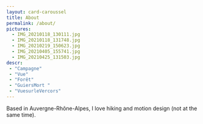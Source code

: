 ```yaml
---
layout: card-caroussel
title: About
permalink: /about/
pictures:
  - IMG_20210118_130111.jpg
  - IMG_20210118_131748.jpg
  - IMG_20210219_150623.jpg
  - IMG_20210405_155741.jpg
  - IMG_20210425_131503.jpg
descr:
 - "Campagne"
 - "Vue"
 - "Forêt"
 - "GuiersMort "
 - "VuesurleVercors"
---
```


Based in Auvergne-Rhône-Alpes, I love hiking and motion design (not at the same time). 






